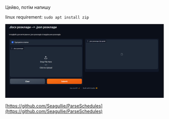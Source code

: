 Цейво, потім напишу

linux requirement:
`sudo apt install zip`

<img src="docs/interface.png" alt="Image Description">

[https://github.com/Seagullie/ParseSchedules](https://github.com/Seagullie/ParseSchedules)
